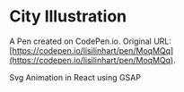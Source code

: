 # City Illustration

A Pen created on CodePen.io. Original URL: [https://codepen.io/lisilinhart/pen/MoqMQq](https://codepen.io/lisilinhart/pen/MoqMQq).

Svg Animation in React using GSAP
